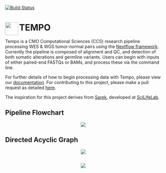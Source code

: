 [![Build Status](https://travis-ci.com/mskcc/tempo.svg?token=DokCkCiDp43sqzeuXUHD&branch=master)](https://travis-ci.com/mskcc/tempo)

# <img id="logo" src="./docs/tempoLogo.png" height="42" align="left"/> TEMPO

Tempo is a CMO Computational Sciences (CCS) research pipeline processing WES & WGS tumor-normal pairs using the [Nextflow framework](https://www.nextflow.io/). Currently the pipeline is composed of alignment and QC, and detection of both somatic alterations and germline variants. Users can begin with inputs of either paired-end FASTQs or BAMs, and process these via the command line. 

For further details of how to begin processing data with Tempo, please view our [documentation](https://cmotempo.netlify.com/). For contributing to this project, please make a pull request as detailed [here](https://cmotempo.netlify.com/contributing-to-tempo.html).

The inspiration for this project derives from [Sarek](https://github.com/SciLifeLab/Sarek), developed at [SciLifeLab](https://github.com/SciLifeLab).

## Pipeline Flowchart
<p align="center">
  <img id="diagram" src="./docs/pipeline-flowchart.png"/>
</p>

## Directed Acyclic Graph
<p align="center">
  <img id="dag" src="./docs/dag.png"/>
</p>

##
<p align="center">
  <img src="./docs/brandenburg5_allegro.jpg">
</p>
